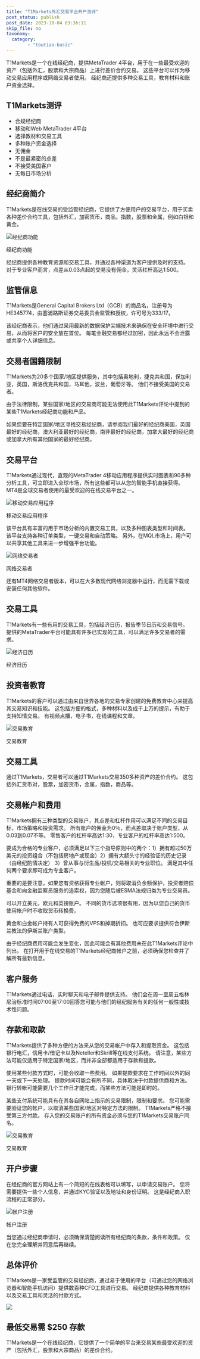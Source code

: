 ```yaml
---
title: "T1Markets外汇交易平台开户测评"
post_status: publish
post_date: 2023-10-04 03:36:11
skip_file: no
taxonomy:
  category:
        - "toutiao-basic"
---
```


T1Markets是一个在线经纪商，提供MetaTrader 4平台，用于在一些最受欢迎的资产（包括外汇，股票和大宗商品）上进行差价合约交易。 这些平台可以作为移动交易应用程序或网络交易者使用。 经纪商还提供多种交易工具，教育材料和账户资金选择。

## T1Markets测评

- 合规经纪商
- 移动和Web MetaTrader 4平台
- 选择教材和交易工具
- 多种账户资金选择
- 无佣金
- 不是最紧密的点差
- 不接受美国客户
- 无每日市场分析

## 经纪商简介

T1Markets是在线交易的受监管经纪商，它提供了方便用户的交易平台，用于买卖各种差价合约工具，包括外汇，加密货币，商品，指数，股票和金属，例如白银和黄金。

![经纪商功能](https://cdn.fendou.la/funstoutiao/2020/11/T1Markets-Review-Broker-Features-1024x442.png "经纪商功能")

经纪商功能

经纪商提供各种教育资源和交易工具，并通过各种渠道为客户提供及时的支持。 对于专业客户而言，点差从0.03点起的交易没有佣金，灵活杠杆高达1:500。

## 监管信息

T1Markets是General Capital Brokers Ltd（GCB）的商品名，注册号为HE345774，由塞浦路斯证券交易委员会监管和授权，许可号为333/17。

该经纪商表示，他们通过采用最新的数据保护尖端技术来确保在安全环境中进行交易，从而将客户的安全放在首位。 每笔金融交易都经过加密，因此永远不会泄露或共享个人详细信息。

## 交易者国籍限制

T1Markets为20多个国家/地区提供服务，其中包括奥地利，捷克共和国，保加利亚，英国，斯洛伐克共和国，马耳他，波兰，葡萄牙等。 他们不接受美国的交易者。

由于法律限制，某些国家/地区的交易商可能无法使用此T1Markets评论中提到的某些T1Markets经纪商功能和产品。

如果您要在特定国家/地区寻找交易经纪商，请参阅我们最好的经纪商美国，英国最好的经纪商，澳大利亚最好的经纪商，南非最好的经纪商，加拿大最好的经纪商或加拿大所有其他国家的最好经纪商。

## 交易平台

T1Markets通过现代，直观的MetaTrader 4移动应用程序提供实时图表和90多种分析工具，可立即进入全球市场，所有这些都可以从您的智能手机直接获得。 MT4是全球交易者使用的最受欢迎的在线交易平台之一。

![移动交易应用程序](https://cdn.fendou.la/funstoutiao/2020/11/T1Markets-Review-Mobile-Trading-App.png "移动交易应用程序")

移动交易应用程序

该平台具有丰富的用于市场分析的内置交易工具，以及多种图表类型和时间表。 该平台支持各种订单类型，一键交易和自动策略。 另外，在MQL市场上，用户可以共享其他工具来进一步增强平台功能。

![网络交易者](https://cdn.fendou.la/funstoutiao/2020/11/T1Markets-Review-Web-Trader.png "网络交易者")

网络交易者

还有MT4网络交易者版本，可以在大多数现代网络浏览器中运行，而无需下载或安装任何其他软件。

## 交易工具

T1Markets有一些有用的交易工具，包括经济日历，报告季节日历和交易信号。 提供的MetaTrader平台可能具有许多已实现的工具，可以满足许多交易者的需求。

![经济日历](https://cdn.fendou.la/funstoutiao/2020/11/T1Markets-Review-Economic-Calendar.png "经济日历")

经济日历

## 投资者教育

T1Markets的客户可以通过由来自世界各地的交易专家创建的免费教育中心来提高其交易知识和技能。 这包括方便的格式，多种材料以及成千上万的提示，有助于支持知情交易。 有视频点播，电子书，在线课程和文章。

![交易教育](https://cdn.fendou.la/funstoutiao/2020/11/T1Markets-Review-Trading-Education.png "交易教育")

交易教育

## 交易工具

通过T1Markets，交易者可以通过T1Markets交易350多种资产的差价合约。 这包括外汇货币对，股票，加密货币，金属，指数，商品等。

## 交易帐户和费用

T1Markets拥有三种类型的交易账户，其点差和杠杆作用可以满足不同的交易目标，市场策略和投资需求。 所有账户的佣金为0％，而点差取决于账户类型，从0.03到0.07不等。 零售客户的杠杆率高达1:30，专业客户的杠杆率高达1:500。

要成为合格的专业客户，必须满足以下三个指导原则中的两个：1）拥有超过50万美元的投资组合（不包括房地产或现金）2）拥有大额头寸的经验证的历史记录（由经纪酌情决定） 3）曾从事与衍生品/投机/交易相关的专业职位。 满足其中任何两个要求即可成为专业客户。

重要的是要注意，如果您有资格获得专业帐户，则将取消负余额保护，投资者赔偿基金和向金融监察员服务的追索权，因为您随后被ESMA法规归类为专业交易员。

可以开立美元，欧元和英镑账户。 不同的货币选项很有用，因为以您自己的货币使用帐户时不收取货币转换费。

黄金和白金帐户持有人可获得免费的VPS和掉期折扣。 也可应要求提供符合伊斯兰教法的伊斯兰账户类型。

由于经纪商费用可能会发生变化，因此可能会有其他费用未在此T1Markets评论中列出。 在打开用于在线交易的T1Markets经纪商帐户之前，必须确保您检查并了解所有最新信息。

## 客户服务

T1Markets通过电话，实时聊天和电子邮件提供支持。 他们会在周一至周五格林尼治标准时间07:00至17:00回答您可能与他们的经纪服务有关的任何一般性或技术性问题。

## 存款和取款

T1Markets提供了多种方便的方法来从您的交易帐户中存入和提取资金。 这包括银行电汇，信用卡/借记卡以及Neteller和Skrill等在线支付系统。 请注意，某些方法可能仅适用于特定国家/地区，而并非全部都适用于存款和提款。

使用某些付款方式时，可能会收取一些费用。 如果提款要求在工作时间以外的同一天或下一天处理。 提款时间可能会有所不同，具体取决于付款提供商和方法。 银行转帐可能需要几个工作日才能完成，而某些方法可能是即时的。

某些支付系统可能具有在其各自网站上指示的交易限制，限制和要求。 您可能需要验证您的帐户，以取消某些国家/地区对特定方法的限制。 T1Markets严格不接受第三方付款。 存入您的交易账户的所有资金必须与您的T1Markets交易账户同名。

![交易教育](https://cdn.fendou.la/funstoutiao/2020/11/T1Markets-Review-Funding-Options-1024x82.png "交易教育")

交易教育

## 开户步骤

在经纪商的官方网站上有一个简短的在线表格可以填写，以申请交易账户。 您将需要提供一些个人信息，并通过KYC验证以及地址和身份证明。 这是经纪商入职流程的正常部分。

![帐户注册](https://cdn.fendou.la/funstoutiao/2020/11/T1Markets-Review-Account-Registration.png "帐户注册")

帐户注册

当您通过经纪商申请时，必须确保清楚阅读所有经纪商的条款，条件和政策。 仅在您完全理解并同意后再继续。

## 总体评价

T1Markets是一家受监管的交易经纪商，通过易于使用的平台（可通过您的网络浏览器和智能手机访问）提供数百种CFD工具进行交易。 经纪商提供各种教育材料以及交易工具和灵活的付款方式。

![](https://cdn.fendou.la/funstoutiao/2020/11/T1Markets-Logo.png)

## 最低交易需 $250 存款

T1Markets是一个在线经纪商，它提供了一个简单的平台来交易某些最受欢迎的资产（包括外汇，股票和大宗商品）的差价合约。
